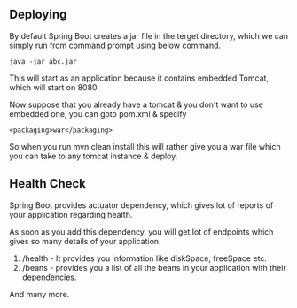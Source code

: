 ## Deploying

By default Spring Boot creates a jar file in the terget directory, which we can simply run from command prompt using
below command.
```
java -jar abc.jar
```

This will start as an application because it contains embedded Tomcat, which will start on 8080.

Now suppose that you already have a tomcat & you don't want to use embedded one, you can goto pom.xml & specify
```
<packaging>war</packaging>
```

So when you run mvn clean install this will rather give you a war file which you can take to any tomcat instance &
deploy.

## Health Check

Spring Boot provides actuator dependency, which gives lot of reports of your application regarding health.

As soon as you add this dependency, you will get lot of endpoints which gives so many details of your application.

1. /health - It provides you information like diskSpace, freeSpace etc.
2. /beans - provides you a list of all the beans in your application with their dependencies.

And many more.
